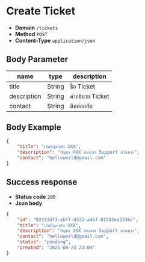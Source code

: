 # Create Ticket

-   **Domain** `/tickets`
-   **Method** `POST`
-   **Content-Type** `application/json`

## Body Parameter

| name        | type   | description     |
| ----------- | ------ | --------------- |
| title       | String | ชื่อ Ticket     |
| description | String | คำอธิบาย Ticket |
| contact     | String | ติดต่อกลับ      |

## Body Example

```Json
{
    "title": "เกิดปัญหากับ XXX",
    "description": "ปัญหา XXX ต้องการ Support ด่วนมาก",
    "contact": "helloworld@gmail.com"
}
```

## Success response

-   **Status code** `200`
-   **Json body**

```json
{
    "id": "82333d73-ebff-4232-a4bf-81542ea3336c",
    "title": "เกิดปัญหากับ XXX",
    "description": "ปัญหา XXX ต้องการ Support ด่วนมาก",
    "contact": "helloworld@gmail.com",
    "status": "pending",
    "created": "2021-08-25 23:04"
}
```

